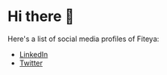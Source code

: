 # Hi there 👋

Here's a list of social media profiles of Fiteya:
- [LinkedIn](https://www.linkedin.com/company/fiteya/)
- [Twitter](https://twitter.com/fiteyacom)
